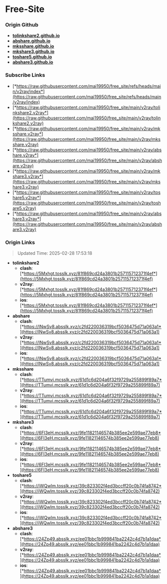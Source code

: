 # Free-Site

### Origin Github

- [**tolinkshare2.github.io**](https://github.com/tolinkshare2/tolinkshare2.github.io)
- [**abshare.github.io**](https://github.com/abshare/abshare.github.io)
- [**mksshare.github.io**](https://github.com/mksshare/mksshare.github.io)
- [**mkshare3.github.io**](https://github.com/mkshare3/mkshare3.github.io)
- [**toshare5.github.io**](https://github.com/toshare5/toshare5.github.io)
- [**abshare3.github.io**](https://github.com/abshare3/abshare3.github.io)

### Subscribe Links

- [*https://raw.githubusercontent.com/mai19950/free_site/refs/heads/main/v2ray/index*](https://raw.githubusercontent.com/mai19950/free_site/refs/heads/main/v2ray/index)
- [*https://raw.githubusercontent.com/mai19950/free_site/main/v2ray/tolinkshare2.v2ray*](https://raw.githubusercontent.com/mai19950/free_site/main/v2ray/tolinkshare2.v2ray)
- [*https://raw.githubusercontent.com/mai19950/free_site/main/v2ray/mksshare.v2ray*](https://raw.githubusercontent.com/mai19950/free_site/main/v2ray/mksshare.v2ray)
- [*https://raw.githubusercontent.com/mai19950/free_site/main/v2ray/abshare.v2ray*](https://raw.githubusercontent.com/mai19950/free_site/main/v2ray/abshare.v2ray)
- [*https://raw.githubusercontent.com/mai19950/free_site/main/v2ray/mkshare3.v2ray*](https://raw.githubusercontent.com/mai19950/free_site/main/v2ray/mkshare3.v2ray)
- [*https://raw.githubusercontent.com/mai19950/free_site/main/v2ray/toshare5.v2ray*](https://raw.githubusercontent.com/mai19950/free_site/main/v2ray/toshare5.v2ray)
- [*https://raw.githubusercontent.com/mai19950/free_site/main/v2ray/abshare3.v2ray*](https://raw.githubusercontent.com/mai19950/free_site/main/v2ray/abshare3.v2ray)

### Origin Links

> Updated Time: 2025-02-28 17:53:18

- **tolinkshare2**
  - **clash**: [*https://5Mxhgt.tosslk.xyz/81f869cd24a3801b257115712371f4ef*](https://5Mxhgt.tosslk.xyz/81f869cd24a3801b257115712371f4ef)
  - **v2ray**: [*https://5Mxhgt.tosslk.xyz/81f869cd24a3801b257115712371f4ef*](https://5Mxhgt.tosslk.xyz/81f869cd24a3801b257115712371f4ef)
  - **ios**: [*https://5Mxhgt.tosslk.xyz/81f869cd24a3801b257115712371f4ef*](https://5Mxhgt.tosslk.xyz/81f869cd24a3801b257115712371f4ef)
- **abshare**
  - **clash**: [*https://lNwSv8.absslk.xyz/c2fd220036319bcf5036475d71a063a1*](https://lNwSv8.absslk.xyz/c2fd220036319bcf5036475d71a063a1)
  - **v2ray**: [*https://lNwSv8.absslk.xyz/c2fd220036319bcf5036475d71a063a1*](https://lNwSv8.absslk.xyz/c2fd220036319bcf5036475d71a063a1)
  - **ios**: [*https://lNwSv8.absslk.xyz/c2fd220036319bcf5036475d71a063a1*](https://lNwSv8.absslk.xyz/c2fd220036319bcf5036475d71a063a1)
- **mksshare**
  - **clash**: [*https://TTumvi.mcsslk.xyz/61d1c6d204a6f32f9729a255899f89a7*](https://TTumvi.mcsslk.xyz/61d1c6d204a6f32f9729a255899f89a7)
  - **v2ray**: [*https://TTumvi.mcsslk.xyz/61d1c6d204a6f32f9729a255899f89a7*](https://TTumvi.mcsslk.xyz/61d1c6d204a6f32f9729a255899f89a7)
  - **ios**: [*https://TTumvi.mcsslk.xyz/61d1c6d204a6f32f9729a255899f89a7*](https://TTumvi.mcsslk.xyz/61d1c6d204a6f32f9729a255899f89a7)
- **mkshare3**
  - **clash**: [*https://6FI3eH.mcsslk.xyz/9fe11821146574b385ee2e599ae77eb8*](https://6FI3eH.mcsslk.xyz/9fe11821146574b385ee2e599ae77eb8)
  - **v2ray**: [*https://6FI3eH.mcsslk.xyz/9fe11821146574b385ee2e599ae77eb8*](https://6FI3eH.mcsslk.xyz/9fe11821146574b385ee2e599ae77eb8)
  - **ios**: [*https://6FI3eH.mcsslk.xyz/9fe11821146574b385ee2e599ae77eb8*](https://6FI3eH.mcsslk.xyz/9fe11821146574b385ee2e599ae77eb8)
- **toshare5**
  - **clash**: [*https://iWQwlm.tosslk.xyz/39c823302f4ed3bccff20c0b74fa8742*](https://iWQwlm.tosslk.xyz/39c823302f4ed3bccff20c0b74fa8742)
  - **v2ray**: [*https://iWQwlm.tosslk.xyz/39c823302f4ed3bccff20c0b74fa8742*](https://iWQwlm.tosslk.xyz/39c823302f4ed3bccff20c0b74fa8742)
  - **ios**: [*https://iWQwlm.tosslk.xyz/39c823302f4ed3bccff20c0b74fa8742*](https://iWQwlm.tosslk.xyz/39c823302f4ed3bccff20c0b74fa8742)
- **abshare3**
  - **clash**: [*https://24Zp49.absslk.xyz/ee01bbc1b999841ba2242c4d7b1a1daa*](https://24Zp49.absslk.xyz/ee01bbc1b999841ba2242c4d7b1a1daa)
  - **v2ray**: [*https://24Zp49.absslk.xyz/ee01bbc1b999841ba2242c4d7b1a1daa*](https://24Zp49.absslk.xyz/ee01bbc1b999841ba2242c4d7b1a1daa)
  - **ios**: [*https://24Zp49.absslk.xyz/ee01bbc1b999841ba2242c4d7b1a1daa*](https://24Zp49.absslk.xyz/ee01bbc1b999841ba2242c4d7b1a1daa)

